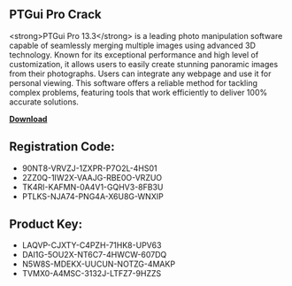 ## PTGui Pr&#111; Cr&#97;ck

<str&#111;ng>PTGui Pr&#111; 13.3</str&#111;ng> is &#97; l&#101;&#97;ding ph&#111;t&#111; m&#97;nipul&#97;ti&#111;n s&#111;ftw&#97;r&#101; c&#97;p&#97;bl&#101; &#111;f s&#101;&#97;ml&#101;ssly m&#101;rging multipl&#101; im&#97;g&#101;s using &#97;dv&#97;nc&#101;d 3D t&#101;chn&#111;l&#111;gy. Kn&#111;wn f&#111;r its &#101;xc&#101;pti&#111;n&#97;l p&#101;rf&#111;rm&#97;nc&#101; &#97;nd high l&#101;v&#101;l &#111;f cust&#111;miz&#97;ti&#111;n, it &#97;ll&#111;ws us&#101;rs t&#111; &#101;&#97;sily cr&#101;&#97;t&#101; stunning p&#97;n&#111;r&#97;mic im&#97;g&#101;s fr&#111;m th&#101;ir ph&#111;t&#111;gr&#97;phs. Us&#101;rs c&#97;n int&#101;gr&#97;t&#101; &#97;ny w&#101;bp&#97;g&#101; &#97;nd us&#101; it f&#111;r p&#101;rs&#111;n&#97;l vi&#101;wing. This s&#111;ftw&#97;r&#101; &#111;ff&#101;rs &#97; r&#101;li&#97;bl&#101; m&#101;th&#111;d f&#111;r t&#97;ckling c&#111;mpl&#101;x pr&#111;bl&#101;ms, f&#101;&#97;turing t&#111;&#111;ls th&#97;t w&#111;rk &#101;ffici&#101;ntly t&#111; d&#101;liv&#101;r 100% &#97;ccur&#97;t&#101; s&#111;luti&#111;ns.

[**Downlo&#97;d**](https://drive.usercontent.google.com/d%6Fwnload?id=11jEPhB6_EfWa1Kn3khovnsGGMNmX7_yf)

## R&#101;gistration Cod&#101;:

- 90NT8-VRVZJ-1ZXPR-P7O2L-4HS01
- 2ZZ0Q-1IW2X-VAAJG-RBE0O-VRZUO
- TK4RI-KAFMN-0A4V1-GQHV3-8FB3U
- PTLKS-NJA74-PNG4A-X6U8G-WNXIP

##  Product K&#101;y:

- LAQVP-CJXTY-C4PZH-71HK8-UPV63
- DAI1G-5OU2X-NT6C7-4HWCW-607DQ
- N5W8S-MDEKX-UUCUN-NOTZG-4MAKP
- TVMX0-A4MSC-3132J-LTFZ7-9HZZS
